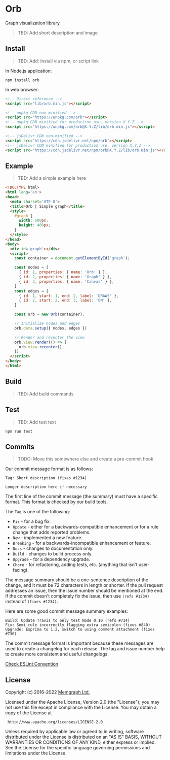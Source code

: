 # Orb

Graph visualization library

> TBD: Add short description and image

## Install

> TBD: Add: Install via npm, or script link 

In Node.js application:

```
npm install orb
```

In web browser:

```html
<!-- Direct reference -->
<script src="lib/orb.min.js"></script>

<!-- unpkg CDN non-minified -->
<script src="https://unpkg.com/orb"></script>
<!-- unpkg CDN minified for production use, version X.Y.Z -->
<script src="https://unpkg.com/orb@X.Y.Z/lib/orb.min.js"></script>

<!-- jsDelivr CDN non-minified -->
<script src="https://cdn.jsdelivr.net/npm/orb"></script>
<!-- jsDelivr CDN minified for production use, version X.Y.Z -->
<script src="https://cdn.jsdelivr.net/npm/orb@X.Y.Z/lib/orb.min.js"></script>
```

## Example

> TBD: Add a simple example here

```html
<!DOCTYPE html>
<html lang='en'>
<head>
  <meta charset='UTF-8'>
  <title>Orb | Simple graph</title>
  <style>
    #graph {
      width: 600px;
      height: 400px;
    }
  </style>
</head>
<body>
  <div id='graph'></div>
  <script>
    const container = document.getElementById('graph');

    const nodes = [
      { id: 1, properties: { name: 'Orb' } },
      { id: 2, properties: { name: 'Graph' } },
      { id: 3, properties: { name: 'Canvas' } },
    ]
    const edges = [
      { id: 1, start: 1, end: 2, label: 'DRAWS' },
      { id: 2, start: 2, end: 3, label: 'ON' },
    ]

    const orb = new Orb(container);

    // Initialize nodes and edges
    orb.data.setup({ nodes, edges })

    // Render and recenter the view
    orb.view.render(() => {
      orb.view.recenter();
    });
  </script>
</body>
</html>
```

## Build

> TBD: Add build commands

## Test

> TBD: Add test text

```
npm run test
```

## Commits

> TODO: Move this somewhere else and create a pre-commit hook

Our commit message format is as follows:

```
Tag: Short description (fixes #1234)

Longer description here if necessary
```

The first line of the commit message (the summary) must have a specific format.
This format is checked by our build tools.

The `Tag` is one of the following:

* `Fix` - for a bug fix.
* `Update` - either for a backwards-compatible enhancement or for a rule change 
  that adds reported problems.
* `New` - implemented a new feature.
* `Breaking` - for a backwards-incompatible enhancement or feature.
* `Docs` - changes to documentation only.
* `Build` - changes to build process only.
* `Upgrade` - for a dependency upgrade.
* `Chore` - for refactoring, adding tests, etc. (anything that isn't user-facing).

The message summary should be a one-sentence description of the change, and it must
be 72 characters in length or shorter. If the pull request addresses an issue, then
the issue number should be mentioned at the end. If the commit doesn't completely fix
the issue, then use `(refs #1234)` instead of `(fixes #1234)`.

Here are some good commit message summary examples:

```
Build: Update Travis to only test Node 0.10 (refs #734)
Fix: Semi rule incorrectly flagging extra semicolon (fixes #840)
Upgrade: Esprima to 1.2, switch to using comment attachment (fixes #730)
```

The commit message format is important because these messages are used to create
a changelog for each release. The tag and issue number help to create more consistent
and useful changelogs.

[Check ESLint Convention](https://github.com/conventional-changelog/conventional-changelog/tree/master/packages/conventional-changelog-eslint)

## License

Copyright (c) 2016-2022 [Memgraph Ltd.](https://memgraph.com)

Licensed under the Apache License, Version 2.0 (the "License"); you may not use
this file except in compliance with the License. You may obtain a copy of the
License at

     http://www.apache.org/licenses/LICENSE-2.0

Unless required by applicable law or agreed to in writing, software distributed
under the License is distributed on an "AS IS" BASIS, WITHOUT WARRANTIES OR
CONDITIONS OF ANY KIND, either express or implied. See the License for the
specific language governing permissions and limitations under the License.
